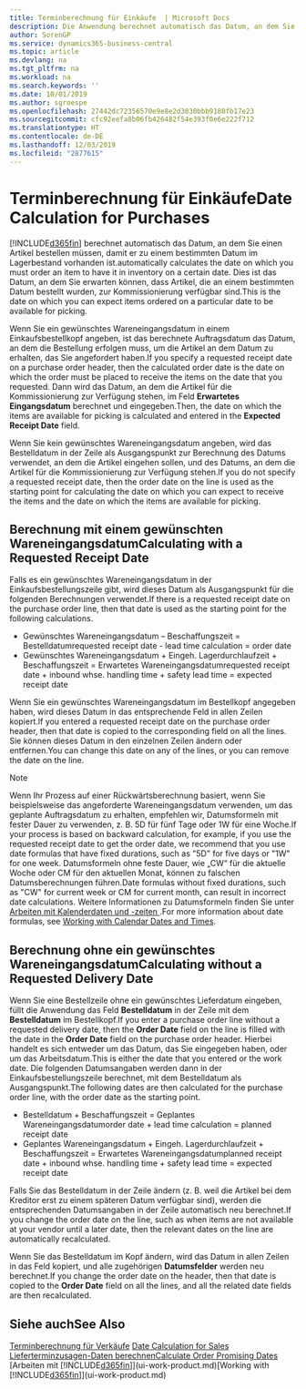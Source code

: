 ```yaml
---
title: Terminberechnung für Einkäufe  | Microsoft Docs
description: Die Anwendung berechnet automatisch das Datum, an dem Sie einen Artikel bestellen müssen, damit er zu einem bestimmten Datum im Lagerbestand vorhanden ist. Dies ist das Datum, an dem Sie erwarten können, dass Artikel, die an einem bestimmten Datum bestellt wurden, zur Kommissionierung verfügbar sind.
author: SorenGP
ms.service: dynamics365-business-central
ms.topic: article
ms.devlang: na
ms.tgt_pltfrm: na
ms.workload: na
ms.search.keywords: ''
ms.date: 10/01/2019
ms.author: sgroespe
ms.openlocfilehash: 27442dc72356570e9e8e2d3030bbb9180fb17e23
ms.sourcegitcommit: cfc92eefa8b06fb426482f54e393f0e6e222f712
ms.translationtype: HT
ms.contentlocale: de-DE
ms.lasthandoff: 12/03/2019
ms.locfileid: "2877615"
---
```

# <a name="date-calculation-for-purchases"></a><span data-ttu-id="fcc8f-104">Terminberechnung für Einkäufe</span><span class="sxs-lookup"><span data-stu-id="fcc8f-104">Date Calculation for Purchases</span></span>
[!INCLUDE[d365fin](includes/d365fin_md.md)] <span data-ttu-id="fcc8f-105">berechnet automatisch das Datum, an dem Sie einen Artikel bestellen müssen, damit er zu einem bestimmten Datum im Lagerbestand vorhanden ist.</span><span class="sxs-lookup"><span data-stu-id="fcc8f-105">automatically calculates the date on which you must order an item to have it in inventory on a certain date.</span></span> <span data-ttu-id="fcc8f-106">Dies ist das Datum, an dem Sie erwarten können, dass Artikel, die an einem bestimmten Datum bestellt wurden, zur Kommissionierung verfügbar sind.</span><span class="sxs-lookup"><span data-stu-id="fcc8f-106">This is the date on which you can expect items ordered on a particular date to be available for picking.</span></span>  

<span data-ttu-id="fcc8f-107">Wenn Sie ein gewünschtes Wareneingangsdatum in einem Einkaufsbestellkopf angeben, ist das berechnete Auftragsdatum das Datum, an dem die Bestellung erfolgen muss, um die Artikel an dem Datum zu erhalten, das Sie angefordert haben.</span><span class="sxs-lookup"><span data-stu-id="fcc8f-107">If you specify a requested receipt date on a purchase order header, then the calculated order date is the date on which the order must be placed to receive the items on the date that you requested.</span></span> <span data-ttu-id="fcc8f-108">Dann wird das Datum, an dem die Artikel für die Kommissionierung zur Verfügung stehen, im Feld **Erwartetes Eingangsdatum** berechnet und eingegeben.</span><span class="sxs-lookup"><span data-stu-id="fcc8f-108">Then, the date on which the items are available for picking is calculated and entered in the **Expected Receipt Date** field.</span></span>  

<span data-ttu-id="fcc8f-109">Wenn Sie kein gewünschtes Wareneingangsdatum angeben, wird das Bestelldatum in der Zeile als Ausgangspunkt zur Berechnung des Datums verwendet, an dem die Artikel eingehen sollen, und des Datums, an dem die Artikel für die Kommissionierung zur Verfügung stehen.</span><span class="sxs-lookup"><span data-stu-id="fcc8f-109">If you do not specify a requested receipt date, then the order date on the line is used as the starting point for calculating the date on which you can expect to receive the items and the date on which the items are available for picking.</span></span>  

## <a name="calculating-with-a-requested-receipt-date"></a><span data-ttu-id="fcc8f-110">Berechnung mit einem gewünschten Wareneingangsdatum</span><span class="sxs-lookup"><span data-stu-id="fcc8f-110">Calculating with a Requested Receipt Date</span></span>  
<span data-ttu-id="fcc8f-111">Falls es ein gewünschtes Wareneingangsdatum in der Einkaufsbestellungszeile gibt, wird dieses Datum als Ausgangspunkt für die folgenden Berechnungen verwendet.</span><span class="sxs-lookup"><span data-stu-id="fcc8f-111">If there is a requested receipt date on the purchase order line, then that date is used as the starting point for the following calculations.</span></span>  

- <span data-ttu-id="fcc8f-112">Gewünschtes Wareneingangsdatum – Beschaffungszeit = Bestelldatum</span><span class="sxs-lookup"><span data-stu-id="fcc8f-112">requested receipt date - lead time calculation = order date</span></span>  
- <span data-ttu-id="fcc8f-113">Gewünschtes Wareneingangsdatum + Eingeh. Lagerdurchlaufzeit + Beschaffungszeit = Erwartetes Wareneingangsdatum</span><span class="sxs-lookup"><span data-stu-id="fcc8f-113">requested receipt date + inbound whse. handling time + safety lead time = expected receipt date</span></span>  

<span data-ttu-id="fcc8f-114">Wenn Sie ein gewünschtes Wareneingangsdatum im Bestellkopf angegeben haben, wird dieses Datum in das entsprechende Feld in allen Zeilen kopiert.</span><span class="sxs-lookup"><span data-stu-id="fcc8f-114">If you entered a requested receipt date on the purchase order header, then that date is copied to the corresponding field on all the lines.</span></span> <span data-ttu-id="fcc8f-115">Sie können dieses Datum in den einzelnen Zeilen ändern oder entfernen.</span><span class="sxs-lookup"><span data-stu-id="fcc8f-115">You can change this date on any of the lines, or you can remove the date on the line.</span></span>  

> [!Note]
> <span data-ttu-id="fcc8f-116">Wenn Ihr Prozess auf einer Rückwärtsberechnung basiert, wenn Sie beispielsweise das angeforderte Wareneingangsdatum verwenden, um das geplante Auftragsdatum zu erhalten, empfehlen wir, Datumsformeln mit fester Dauer zu verwenden, z. B. 5D für fünf Tage oder 1W für eine Woche.</span><span class="sxs-lookup"><span data-stu-id="fcc8f-116">If your process is based on backward calculation, for example, if you use the requested receipt date to get the order date, we recommend that you use date formulas that have fixed durations, such as "5D" for five days or "1W" for one week.</span></span> <span data-ttu-id="fcc8f-117">Datumsformeln ohne feste Dauer, wie „CW“ für die aktuelle Woche oder CM für den aktuellen Monat, können zu falschen Datumsberechnungen führen.</span><span class="sxs-lookup"><span data-stu-id="fcc8f-117">Date formulas without fixed durations, such as "CW" for current week or CM for current month, can result in incorrect date calculations.</span></span> <span data-ttu-id="fcc8f-118">Weitere Informationen zu Datumsformeln finden Sie unter [Arbeiten mit Kalenderdaten und -zeiten ](ui-enter-date-ranges.md).</span><span class="sxs-lookup"><span data-stu-id="fcc8f-118">For more information about date formulas, see [Working with Calendar Dates and Times](ui-enter-date-ranges.md).</span></span>

## <a name="calculating-without-a-requested-delivery-date"></a><span data-ttu-id="fcc8f-119">Berechnung ohne ein gewünschtes Wareneingangsdatum</span><span class="sxs-lookup"><span data-stu-id="fcc8f-119">Calculating without a Requested Delivery Date</span></span>  
<span data-ttu-id="fcc8f-120">Wenn Sie eine Bestellzeile ohne ein gewünschtes Lieferdatum eingeben, füllt die Anwendung das Feld **Bestelldatum** in der Zeile mit dem **Bestelldatum** im Bestellkopf.</span><span class="sxs-lookup"><span data-stu-id="fcc8f-120">If you enter a purchase order line without a requested delivery date, then the **Order Date** field on the line is filled with the date in the **Order Date** field on the purchase order header.</span></span> <span data-ttu-id="fcc8f-121">Hierbei handelt es sich entweder um das Datum, das Sie eingegeben haben, oder um das Arbeitsdatum.</span><span class="sxs-lookup"><span data-stu-id="fcc8f-121">This is either the date that you entered or the work date.</span></span> <span data-ttu-id="fcc8f-122">Die folgenden Datumsangaben werden dann in der Einkaufsbestellungszeile berechnet, mit dem Bestelldatum als Ausgangspunkt.</span><span class="sxs-lookup"><span data-stu-id="fcc8f-122">The following dates are then calculated for the purchase order line, with the order date as the starting point.</span></span>  

- <span data-ttu-id="fcc8f-123">Bestelldatum + Beschaffungszeit = Geplantes Wareneingangsdatum</span><span class="sxs-lookup"><span data-stu-id="fcc8f-123">order date + lead time calculation = planned receipt date</span></span>  
- <span data-ttu-id="fcc8f-124">Geplantes Wareneingangsdatum + Eingeh. Lagerdurchlaufzeit + Beschaffungszeit = Erwartetes Wareneingangsdatum</span><span class="sxs-lookup"><span data-stu-id="fcc8f-124">planned receipt date + inbound whse. handling time + safety lead time = expected receipt date</span></span>  

<span data-ttu-id="fcc8f-125">Falls Sie das Bestelldatum in der Zeile ändern (z. B. weil die Artikel bei dem Kreditor erst zu einem späteren Datum verfügbar sind), werden die entsprechenden Datumsangaben in der Zeile automatisch neu berechnet.</span><span class="sxs-lookup"><span data-stu-id="fcc8f-125">If you change the order date on the line, such as when items are not available at your vendor until a later date, then the relevant dates on the line are automatically recalculated.</span></span>  

<span data-ttu-id="fcc8f-126">Wenn Sie das Bestelldatum im Kopf ändern, wird das Datum in allen Zeilen in das Feld  kopiert, und alle zugehörigen **Datumsfelder** werden neu berechnet.</span><span class="sxs-lookup"><span data-stu-id="fcc8f-126">If you change the order date on the header, then that date is copied to the **Order Date** field on all the lines, and all the related date fields are then recalculated.</span></span>  

## <a name="see-also"></a><span data-ttu-id="fcc8f-127">Siehe auch</span><span class="sxs-lookup"><span data-stu-id="fcc8f-127">See Also</span></span>  
 <span data-ttu-id="fcc8f-128">[Terminberechnung für Verkäufe](sales-date-calculation-for-sales.md) </span><span class="sxs-lookup"><span data-stu-id="fcc8f-128">[Date Calculation for Sales](sales-date-calculation-for-sales.md) </span></span>  
 [<span data-ttu-id="fcc8f-129">Lieferterminzusagen-Daten berechnen</span><span class="sxs-lookup"><span data-stu-id="fcc8f-129">Calculate Order Promising Dates</span></span>](sales-how-to-calculate-order-promising-dates.md)  
 <span data-ttu-id="fcc8f-130">[Arbeiten mit [!INCLUDE[d365fin](includes/d365fin_md.md)]](ui-work-product.md)</span><span class="sxs-lookup"><span data-stu-id="fcc8f-130">[Working with [!INCLUDE[d365fin](includes/d365fin_md.md)]](ui-work-product.md)</span></span>
